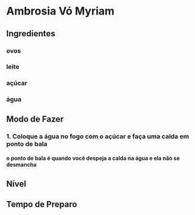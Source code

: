 # Ambrosia Vó Myriam
## Ingredientes
### ovos
### leite
### açúcar
### água
## Modo de Fazer

### 1. Coloque a água no fogo com o açúcar e faça uma calda em ponto de bala
#### o ponto de bala é quando você despeja a calda na água e ela não se desmancha

## Nível
## Tempo de Preparo